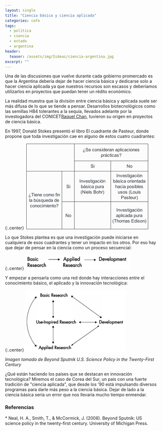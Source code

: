 ```yaml
---
layout: single
title: "Ciencia básica y ciencia aplicada"
categories: cafe
tags:
  - política
  - ciencia
  - estado
  - argentina
header:
  teaser: /assets/img/5ideas/ciencia-argentina.jpg
excerpt: ""
---
```


Una de las discusiones que vuelve durante cada gobierno promercado es que la Argentina debería dejar de hacer ciencia básica y dedicarse solo a hacer ciencia aplicada ya que nuestros recursos son escasos y deberíamos utilizarlos en proyectos que puedan tener un rédito económico.

La realidad muestra que la división entre ciencia básica y aplicada suele ser más difusa de lo que se tiende a pensar. Desarrollos biotecnológicos como las semillas HB4 tolerantes a la sequía, llevados adelante por la investogadora del CONICET<a href="https://www.lanacion.com.ar/opinion/la-repregunta-raquel-chan-en-la-ciencia-argentina-la-resistencia-al-mundo-del-agro-es-muy-nid25092022/">Raquel Chan</a>, tuvieron su origen en proyectos de ciencia básica.

En 1997, Donald Stokes presentó el libro El cuadrante de Pasteur,  donde propone que toda investigación cae en alguno de estos cuatro cuadrantes:

{:.center}
![tabla](/assets/img/5ideas/tabla.png)

Lo que Stokes plantea es que una investigación puede iniciarse en cualquiera de esos cuadrantes y tener un impacto en los otros. Por eso hay que dejar de pensar en la ciencia como un proceso secuencial:

{:.center}
![lineal](/assets/img/5ideas/lineal.png)

Y empezar a pensarla como una red donde hay interacciones entre el conocimiento básico, el aplicado y la innovación tecnológica:

{:.center}
![multicausal](/assets/img/5ideas/multicausal.png)
<br>
<p class="center"><i>Imagen tomada de Beyond Sputnik U.S. Science Policy in the Twenty-First Century</i></p>

¿Qué están haciendo los países que se destacan en innovación tecnológica? Miremos el caso de Corea del Sur, un país con una fuerte tradición de "ciencia aplicada", que desde los '90 está impulsando diversos programas para darle más peso a la ciencia básica. Dejar de lado a la ciencia básica sería un error que nos llevaría mucho tiempo enmendar.

<h3> Referencias</h3>
* Neal, H. A., Smith, T., & McCormick, J. (2008). Beyond Sputnik: US science policy in the twenty-first century. University of Michigan Press.
